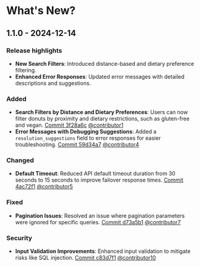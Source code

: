 # What's New?

## 1.1.0 - 2024-12-14

### Release highlights
- **New Search Filters**: Introduced distance-based and dietary preference filtering.
- **Enhanced Error Responses**: Updated error messages with detailed descriptions and suggestions.

### Added
- **Search Filters by Distance and Dietary Preferences**: Users can now filter donuts by proximity and dietary restrictions, such as gluten-free and vegan. [Commit 3f28a6c](https://www.github.com) [@contributor1](https://www.github.com/contributor1)
- **Error Messages with Debugging Suggestions**: Added a `resolution_suggestions` field to error responses for easier troubleshooting. [Commit 59d34a7](https://www.github.com) [@contributor4](https://www.github.com/contributor4)

### Changed
- **Default Timeout**: Reduced API default timeout duration from 30 seconds to 15 seconds to improve failover response times. [Commit 4ac72f1](https://www.github.com) [@contributor5](https://www.github.com/contributor5)

### Fixed
- **Pagination Issues**: Resolved an issue where pagination parameters were ignored for specific queries. [Commit d73a5b1](https://www.github.com) [@contributor7](https://www.github.com/contributor7)

### Security
- **Input Validation Improvements**: Enhanced input validation to mitigate risks like SQL injection. [Commit c83d7f1](https://www.github.com) [@contributor10](https://www.github.com/contributor10)

